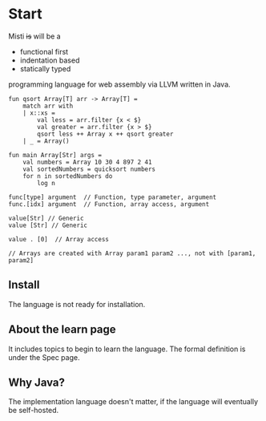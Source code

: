 # Start

Misti ~~is~~ will be a 

- functional first
- indentation based
- statically typed

programming language for web assembly via LLVM written in Java.

```misti
fun qsort Array[T] arr -> Array[T] =
    match arr with
    | x::xs =
        val less = arr.filter {x < $}
        val greater = arr.filter {x > $}
        qsort less ++ Array x ++ qsort greater
    | _ = Array()

fun main Array[Str] args =
    val numbers = Array 10 30 4 897 2 41
    val sortedNumbers = quicksort numbers
    for n in sortedNumbers do
        log n
```

```misti
func[type] argument  // Function, type parameter, argument
func.[idx] argument  // Function, array access, argument

value[Str] // Generic
value [Str] // Generic

value . [0]  // Array access

// Arrays are created with Array param1 param2 ..., not with [param1, param2]
```

## Install

The language is not ready for installation.

## About the learn page

It includes topics to begin to learn the language. The formal definition is under the
Spec page.

## Why Java?

The implementation language doesn't matter, if the language
will eventually be self-hosted.

